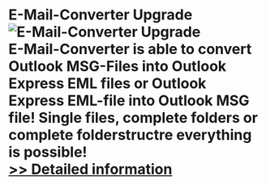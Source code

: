 # E-Mail-Converter Upgrade<br />![E-Mail-Converter Upgrade](https://mycommerce.akamaized.net/api/pimages/P300276872/BIG/300276872.JPG)<br />E-Mail-Converter is able to convert Outlook MSG-Files into Outlook Express EML files or Outlook Express EML-file into Outlook MSG file! Single files, complete folders or complete folderstructre everything is possible!<br />[>> Detailed information](https://secure.shareit.com/shareit/product.html?productid=300276872&affiliateid=200057808)